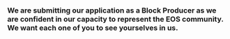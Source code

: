 ### We are submitting our application as a Block Producer as we are confident in our capacity to represent the EOS community. We want each one of you to see yourselves in us.
